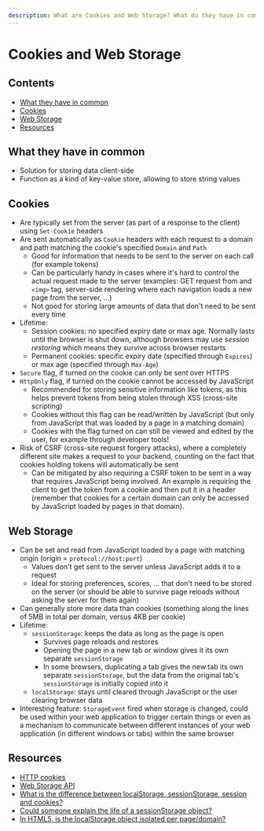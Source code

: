 ```yaml
---
description: What are Cookies and Web Storage? What do they have in common? What are their differences?
---
```


# Cookies and Web Storage

## Contents

-   [What they have in common](#what-they-have-in-common)
-   [Cookies](#cookies)
-   [Web Storage](#web-storage)
-   [Resources](#resources)

## What they have in common

-   Solution for storing data client-side
-   Function as a kind of key-value store, allowing to store string values

## Cookies

-   Are typically set from the server (as part of a response to the client) using `Set-Cookie` headers
-   Are sent automatically as `Cookie` headers with each request to a domain and path matching the cookie's specified `Domain` and `Path`
    -   Good for information that needs to be sent to the server on each call (for example tokens)
    -   Can be particularly handy in cases where it's hard to control the actual request made to the server (examples: GET request from and `<img>` tag, server-side rendering where each navigation loads a new page from the server, ...)
    -   Not good for storing large amounts of data that  don't need to be sent every time
-   Lifetime:
    -   Session cookies: no specified expiry date or max age. Normally lasts until the browser is shut down, although browsers may use _session restoring_ which means they survive across browser restarts
    -   Permanent cookies: specific expiry date (specified through `Expires`) or max age (specified through `Max-Age`)
-   `Secure` flag, if turned on the cookie can only be sent over HTTPS
-   `HttpOnly` flag, if turned on the cookie cannot be accessed by JavaScript
    -   Recommended for storing sensitive information like tokens, as this helps prevent tokens from being stolen through XSS (cross-site scripting)
    -   Cookies without this flag can be read/written by JavaScript (but only from JavaScript that was loaded by a page in a matching domain)
    -   Cookies with the flag turned on can still be viewed and edited by the user, for example through developer tools!
-   Risk of CSRF (cross-site request forgery attacks), where a completely different site makes a request to your backend, counting on the fact that cookies holding tokens will automatically be sent
    -   Can be mitigated by also requiring a CSRF token to be sent in a way that requires JavaScript being involved. An example is requiring the client to get the token from a cookie and then put it in a header (remember that cookies for a certain domain can only be accessed by JavaScript loaded by pages in that domain).

## Web Storage

-   Can be set and read from JavaScript loaded by a page with matching origin (origin = `protocol://host:port`)
    -   Values don't get sent to the server unless JavaScript adds it to a request
    -   Ideal for storing preferences, scores, ... that don't need to be stored on the server (or should be able to survive page reloads without asking the server for them again)
-   Can generally store more data than cookies (something along the lines of 5MB in total per domain, versus 4KB per cookie)
-   Lifetime:
    -   `sessionStorage`: keeps the data as long as the page is open
        -   Survives page reloads and restores
        -   Opening the page in a new tab or window gives it its own separate `sessionStorage`
        -   In some browsers, duplicating a tab gives the new tab its own separate `sessionStorage`, but the data from the original tab's `sessionStorage` is initially copied into it
    -   `localStorage`: stays until cleared through JavaScript or the user clearing browser data
-   Interesting feature: `StorageEvent` fired when storage is changed, could be used within your web application to trigger certain things or even as a mechanism to communicate between different instances of your web application (in different windows or tabs) within the same browser

## Resources

-   [HTTP cookies](https://developer.mozilla.org/en-US/docs/Web/HTTP/Cookies)
-   [Web Storage API](https://developer.mozilla.org/en-US/docs/Web/API/Web_Storage_API)
-   [What is the difference between localStorage, sessionStorage, session and cookies?](https://stackoverflow.com/questions/19867599/what-is-the-difference-between-localstorage-sessionstorage-session-and-cookies)
-   [Could someone explain the life of a sessionStorage object?](https://stackoverflow.com/questions/8945744/could-someone-explain-the-life-of-a-sessionstorage-object)
-   [In HTML5, is the localStorage object isolated per page/domain?](https://stackoverflow.com/questions/4201239/in-html5-is-the-localstorage-object-isolated-per-page-domain)
